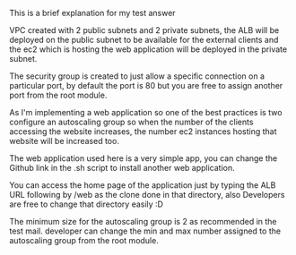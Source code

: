 This is a brief explanation for my test answer

VPC created with 2 public subnets and 2 private subnets, the ALB will be deployed on the public subnet to be available for the external clients and the ec2 which is hosting the web application will be deployed in the private subnet.

The security group is created to just allow a specific connection on a particular port, by default the port is 80 but you are free to assign another port from the root module.

As I'm implementing a web application so one of the best practices is two configure an autoscaling group so when the number of the clients accessing the website increases, the number ec2 instances hosting that website will be increased too.

The web application used here is a very simple app, you can change the Github link in the .sh script to install another web application.

You can access the home page of the application just by typing the ALB URL following by /web as the clone done in that directory, also Developers are free to change that directory easily :D

The minimum size for the autoscaling group is 2 as recommended in the test mail. developer can change the min and max number assigned to the autoscaling group from the root module.
